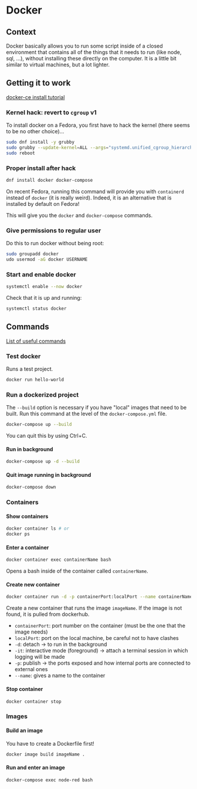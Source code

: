 # Docker

## Context

Docker basically allows you to run some script inside of a closed environment that contains all of the things that it needs to run (like node, sql, ...), without installing these directly on the computer. It is a little bit similar to virtual machines, but a lot lighter.

## Getting it to work

[docker-ce install tutorial](https://linuxconfig.org/how-to-install-docker-on-fedora-31)

### Kernel hack: revert to `cgroup` v1

To install docker on a Fedora, you first have to hack the kernel (there seems to be no other choice)... 

```bash
sudo dnf install -y grubby
sudo grubby --update-kernel=ALL --args="systemd.unified_cgroup_hierarchy=0"
sudo reboot
```

### Proper install after hack

```bash
dnf install docker docker-compose
```
On recent Fedora, running this command will provide you with `containerd` instead of `docker` (it is really weird). Indeed, it is an alternative that is installed by default on Fedora!

This will give you the `docker` and `docker-compose` commands.

### Give permissions to regular user

Do this to run docker without being root:

```bash
sudo groupadd docker
udo usermod -aG docker USERNAME
```

### Start and enable docker

```bash
systemctl enable --now docker
```

Check that it is up and running:
```bash
systemctl status docker
```

## Commands
[List of useful commands](https://gist.github.com/bradtraversy/89fad226dc058a41b596d586022a9bd3)

### Test docker

Runs a test project.
```bash
docker run hello-world
```

### Run a dockerized project

The `--build` option is necessary if you have "local" images that need to be built. Run this command at the level of the `docker-compose.yml` file.

```bash
docker-compose up --build
```
You can quit this by using Ctrl+C.

#### Run in background

```bash
docker-compose up -d --build
```

#### Quit image running in background

```bash
docker-compose down
```

### Containers
#### Show containers

```bash
docker container ls # or
docker ps
```

#### Enter a container

```bash
docker container exec containerName bash
```

Opens a bash inside of the container called `containerName`.

#### Create new container

```bash
docker container run -d -p containerPort:localPort --name containerName imageName
```

Create a new container that runs the image `imageName`. If the image is not found, it is pulled from dockerhub.

- `containerPort`: port number on the container (must be the one that the image needs)
- `localPort`: port on the local machine, be careful not to have clashes
- `-d`: detach -> to run in the background
- `-it`: interactive mode (foreground) -> attach a terminal session in which logging will be made
- `-p`: publish -> the ports exposed and how internal ports are connected to external ones
- `--name`: gives a name to the container

#### Stop container

```bash 
docker container stop
```

### Images

#### Build an image

You have to create a Dockerfile first!

```bash 
docker image build imageName .
```

#### Run and enter an image
```bash 
docker-compose exec node-red bash
```
